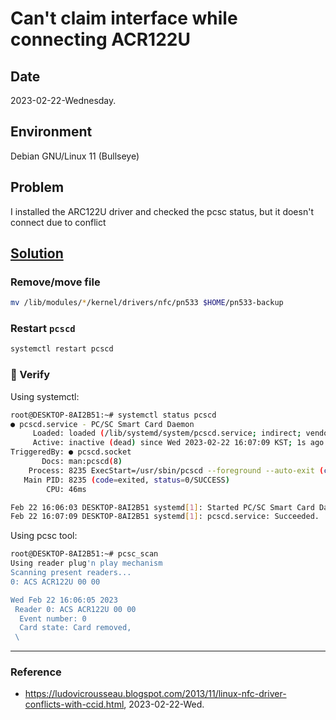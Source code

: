 # Can't claim interface while connecting ACR122U

## Date

2023-02-22-Wednesday.

## Environment

Debian GNU/Linux 11 (Bullseye)

## Problem

I installed the ARC122U driver and checked the pcsc status, but it doesn't connect due to conflict

## [Solution](https://ludovicrousseau.blogspot.com/2013/11/linux-nfc-driver-conflicts-with-ccid.html)

### Remove/move file

```Bash
mv /lib/modules/*/kernel/drivers/nfc/pn533 $HOME/pn533-backup
```

### Restart `pcscd`

```Bash
systemctl restart pcscd
```

### :tada: Verify

Using systemctl:

```Bash
root@DESKTOP-8AI2B51:~# systemctl status pcscd
● pcscd.service - PC/SC Smart Card Daemon
     Loaded: loaded (/lib/systemd/system/pcscd.service; indirect; vendor preset: enabled)
     Active: inactive (dead) since Wed 2023-02-22 16:07:09 KST; 1s ago
TriggeredBy: ● pcscd.socket
       Docs: man:pcscd(8)
    Process: 8235 ExecStart=/usr/sbin/pcscd --foreground --auto-exit (code=exited, status=0/SUCCESS)
   Main PID: 8235 (code=exited, status=0/SUCCESS)
        CPU: 46ms

Feb 22 16:06:03 DESKTOP-8AI2B51 systemd[1]: Started PC/SC Smart Card Daemon.
Feb 22 16:07:09 DESKTOP-8AI2B51 systemd[1]: pcscd.service: Succeeded.
```

Using pcsc tool:

```Bash
root@DESKTOP-8AI2B51:~# pcsc_scan
Using reader plug'n play mechanism
Scanning present readers...
0: ACS ACR122U 00 00

Wed Feb 22 16:06:05 2023
 Reader 0: ACS ACR122U 00 00
  Event number: 0
  Card state: Card removed,
 \
```

---

### Reference
- https://ludovicrousseau.blogspot.com/2013/11/linux-nfc-driver-conflicts-with-ccid.html, 2023-02-22-Wed.
